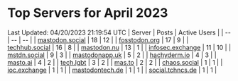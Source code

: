 # Top Servers for April 2023
Last Updated: 04/20/2023 21:19:54 UTC
| Server | Posts | Active Users |
| -- | -- | -- |
| [mastodon.social](https://mastodon.social/tags/PowerShell) | 18 | 12 |
| [fosstodon.org](https://fosstodon.org/tags/PowerShell) | 17 | 9 |
| [techhub.social](https://techhub.social/tags/PowerShell) | 16 | 8 |
| [mastodon.nu](https://mastodon.nu/tags/PowerShell) | 13 | 1 |
| [infosec.exchange](https://infosec.exchange/tags/PowerShell) | 11 | 10 |
| [mstdn.social](https://mstdn.social/tags/PowerShell) | 9 | 3 |
| [mastodonapp.uk](https://mastodonapp.uk/tags/PowerShell) | 5 | 2 |
| [hachyderm.io](https://hachyderm.io/tags/PowerShell) | 4 | 3 |
| [masto.ai](https://masto.ai/tags/PowerShell) | 4 | 2 |
| [tech.lgbt](https://tech.lgbt/tags/PowerShell) | 3 | 2 |
| [mas.to](https://mas.to/tags/PowerShell) | 2 | 2 |
| [chaos.social](https://chaos.social/tags/PowerShell) | 1 | 1 |
| [ioc.exchange](https://ioc.exchange/tags/PowerShell) | 1 | 1 |
| [mastodontech.de](https://mastodontech.de/tags/PowerShell) | 1 | 1 |
| [social.tchncs.de](https://social.tchncs.de/tags/PowerShell) | 1 | 1 |
